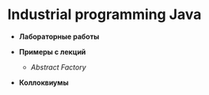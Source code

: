 # Industrial programming Java
- **Лабораторные работы**

- **Примеры с лекций**
  - *Abstract Factory*

- **Коллоквиумы**
